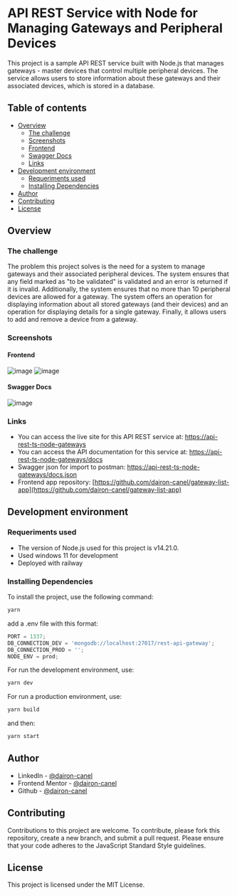 # API REST Service with Node for Managing Gateways and Peripheral Devices

This project is a sample API REST service built with Node.js that manages gateways - master devices that control multiple peripheral devices. The service allows users to store information about these gateways and their associated devices, which is stored in a database.

## Table of contents

- [Overview](#overview)
  - [The challenge](#the-challenge)
  - [Screenshots](#screenshots)
   - [Frontend](#frontend)
   - [Swagger Docs](#swagger-docs)
  - [Links](#links)
- [Development environment](#development-environment)
  - [Requeriments used](#requeriments-used)
  - [Installing Dependencies](#installing-dependencies)
- [Author](#author)
- [Contributing](#contributing)
- [License](#license)

## Overview

### The challenge

The problem this project solves is the need for a system to manage gateways and their associated peripheral devices. The system ensures that any field marked as "to be validated" is validated and an error is returned if it is invalid. Additionally, the system ensures that no more than 10 peripheral devices are allowed for a gateway. The system offers an operation for displaying information about all stored gateways (and their devices) and an operation for displaying details for a single gateway. Finally, it allows users to add and remove a device from a gateway.

### Screenshots

#### Frontend

![image](https://user-images.githubusercontent.com/98697567/228039272-babea19f-90e6-46a0-a052-e3c2a6ab6139.png)
![image](https://user-images.githubusercontent.com/98697567/228039470-84a79f14-3f44-4d49-9f28-06981ca298d3.png)


#### Swagger Docs

![image](https://user-images.githubusercontent.com/98697567/228039599-84d950b3-c5c8-4749-8a5d-1f92367439c1.png)

### Links

- You can access the live site for this API REST service at: [https://api-rest-ts-node-gateways](https://api-rest-ts-node-gateways-master-production.up.railway.app/)
- You can access the API documentation for this service at: [https://api-rest-ts-node-gateways/docs](https://api-rest-ts-node-gateways-master-production.up.railway.app/docs)
- Swagger json for import to postman: [https://api-rest-ts-node-gateways/docs.json](https://api-rest-ts-node-gateways-master-production.up.railway.app/docs.json)
- Frontend app repository: [https://github.com/dairon-canel/gateway-list-app](https://github.com/dairon-canel/gateway-list-app)

## Development environment

### Requeriments used

- The version of Node.js used for this project is v14.21.0.
- Used windows 11 for development
- Deployed with railway

### Installing Dependencies

To install the project, use the following command:

```bash
yarn
```

add a .env file with this format:

```javascript
PORT = 1337;
DB_CONNECTION_DEV = 'mongodb://localhost:27017/rest-api-gateway';
DB_CONNECTION_PROD = '';
NODE_ENV = prod;
```

For run the development environment, use:

```bash
yarn dev
```

For run a production environment, use:

```bash
yarn build
```

and then:

```bash
yarn start
```

## Author

- LinkedIn - [@dairon-canel](https://www.linkedin.com/in/dairon-canel)
- Frontend Mentor - [@dairon-canel](https://www.frontendmentor.io/profile/RyuzakCoder)
- Github - [@dairon-canel](https://github.com/dairon-canel)

## Contributing

Contributions to this project are welcome. To contribute, please fork this repository, create a new branch, and submit a pull request. Please ensure that your code adheres to the JavaScript Standard Style guidelines.

## License

This project is licensed under the MIT License.
